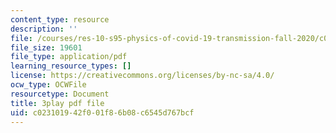 ```yaml
---
content_type: resource
description: ''
file: /courses/res-10-s95-physics-of-covid-19-transmission-fall-2020/c023101942f001f86b08c6545d767bcf_2Y__Z_PgAxQ.pdf
file_size: 19601
file_type: application/pdf
learning_resource_types: []
license: https://creativecommons.org/licenses/by-nc-sa/4.0/
ocw_type: OCWFile
resourcetype: Document
title: 3play pdf file
uid: c0231019-42f0-01f8-6b08-c6545d767bcf
---
```

